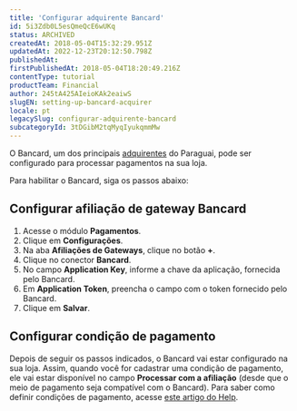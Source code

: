 ```yaml
---
title: 'Configurar adquirente Bancard'
id: 5i3Zdb0L5esQmeQcE6wUKq
status: ARCHIVED
createdAt: 2018-05-04T15:32:29.951Z
updatedAt: 2022-12-23T20:12:50.798Z
publishedAt: 
firstPublishedAt: 2018-05-04T18:20:49.216Z
contentType: tutorial
productTeam: Financial
author: 245tA425AIeioKAk2eaiwS
slugEN: setting-up-bancard-acquirer
locale: pt
legacySlug: configurar-adquirente-bancard
subcategoryId: 3tDGibM2tqMyqIyukqmmMw
---
```


O Bancard, um dos principais [adquirentes](/pt/tutorial/o-que-e-um-adquirente) do Paraguai, pode ser configurado para processar pagamentos na sua loja.

Para habilitar o Bancard, siga os passos abaixo:

## Configurar afiliação de gateway Bancard
1. Acesse o módulo __Pagamentos__.
2. Clique em __Configurações__.
3. Na aba __Afiliações de Gateways__, clique no botão __+__.
4. Clique no conector __Bancard__.
5. No campo __Application Key__, informe a chave da aplicação, fornecida pelo Bancard.
7. Em __Application Token__, preencha o campo com o token fornecido pelo Bancard.
8. Clique em __Salvar__.

## Configurar condição de pagamento
Depois de seguir os passos indicados, o Bancard vai estar configurado na sua loja. Assim, quando você for cadastrar uma condição de pagamento, ele vai estar disponível no campo __Processar com a afiliação__ (desde que o meio de pagamento seja compatível com o Bancard). Para saber como definir condições de pagamento, acesse [este artigo do Help](/pt/tutorial/condicoes-de-pagamento).
